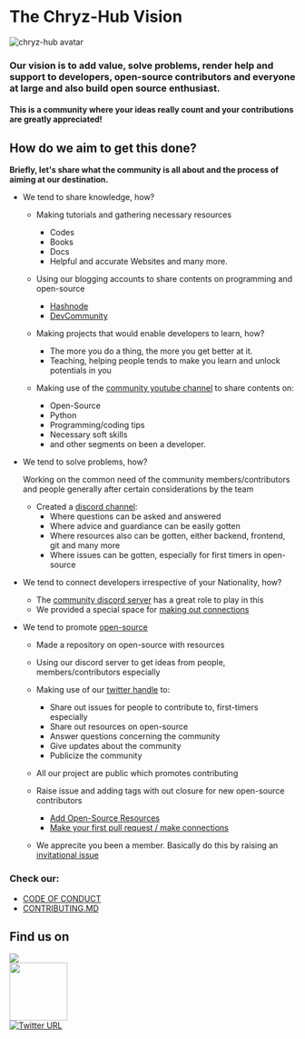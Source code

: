 # The Chryz-Hub Vision
![chryz-hub avatar](https://avatars.githubusercontent.com/u/78741698?s=200&v=4)

<h3>Our vision is to add value, solve problems, render help and support to developers, open-source contributors and everyone at large and also build open source enthusiast.</h3>
<h4>This is a community where your ideas really count and your contributions are greatly appreciated!</h4>

## How do we aim to get this done?
<b> Briefly, let's share what the community is all about and the process of aiming at 
our destination.</b>
- We tend to share knowledge, how?
  - Making tutorials and gathering necessary resources 
     - Codes
     - Books
     - Docs
     - Helpful and accurate Websites and many more.
  - Using our blogging accounts to share contents on programming and open-source
    - [Hashnode](https://hashnode.com/@chryzhub)
    - [DevCommunity](https://dev.to/chryzhub)
    
  - Making projects that would enable developers to learn, how?
     - The more you do a thing, the more you get better at it.
     - Teaching, helping people tends to make you learn and unlock potentials in you
  
  - Making use of the [community youtube channel](https://youtube.com/channel/UCxro6LYOp3pmmuWDPMg-p1Q) to share contents on:
    - Open-Source
    - Python
    - Programming/coding tips
    - Necessary soft skills
    - and other segments on been a developer.
  
 - We tend to solve problems, how?

   Working on the common need of the community members/contributors and people generally after certain considerations by the team
     - Created a [discord channel](https://discord.gg/c6RhGwcP5b):
         - Where questions can be asked and answered
         - Where advice and guardiance can be easily gotten
         - Where resources also can be gotten, either backend, frontend, git and many more
         - Where issues can be gotten, especially for first timers in open-source
         
 - We tend to connect developers irrespective of your Nationality, how?
   - The [community discord server](https://discord.gg/c6RhGwcP5b) has a great role to play in this
   - We provided a special space for [making out connections](https://github.com/chryz-hub/opensource-4-everyone/blob/master/My-PR-Contribution-Practice.md)
   
 - We tend to promote [open-source](https://github.com/chryz-hub/opensource-4-everyone)
   - Made a repository on open-source with resources
   - Using our discord server to get ideas from people, members/contributors especially
   - Making use of our [twitter handle](https://twitter.com/ChryzHub) to:
     - Share out issues for people to contribute to, first-timers especially
     - Share out resources on open-source
     - Answer questions concerning the community
     - Give updates about the community
     - Publicize the community
     
   - All our project are public which promotes contributing
   - Raise issue and adding tags with out closure for new open-source contributors
     - [Add Open-Source Resources](https://github.com/chryz-hub/opensource-4-everyone/issues/1)
     - [Make your first pull request / make connections](https://github.com/chryz-hub/opensource-4-everyone/issues/2)
     
   - We apprecite you been a member. Basically do this by raising an [invitational issue](https://github.com/chryz-hub/chryz-hub.github.io/issues/new?assignees=&labels=invite+me+to+the+organization&template=invitation.md&title=Please+invite+me+to+the+GitHub+Community+Organization)
         
### Check our:
- [CODE OF CONDUCT](https://github.com/chryz-hub/chryz-hub.github.io/blob/master/CODE_OF_CONDUCT.md)
- [CONTRIBUTING.MD](https://github.com/chryz-hub/chryz-hub.github.io/blob/master/CONTRIBUTING.md)

## Find us on
<a href="https://discord.gg/c6RhGwcP5b"><img src="https://img.shields.io/badge/Discord-7289DA?style=for-the-badge&logo=discord&logoColor=white"></a><br>
<a href="https://github.com/chryz-hub"><img src="https://img.shields.io/badge/GitHub-100000?style=for-the-badge&logo=github&logoColor=white" width="102px"></a><br>
[![Twitter URL](https://img.shields.io/twitter/url?label=twitter&logo=twitter&style=for-the-badge&url=https%3A%2F%2Ftwitter.com%2FChryzHub)](https://twitter.com/ChryzHub)
  
